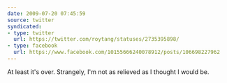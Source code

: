 ```yaml
---
date: 2009-07-20 07:45:59
source: twitter
syndicated:
- type: twitter
  url: https://twitter.com/roytang/statuses/2735395898/
- type: facebook
  url: https://www.facebook.com/10155666240078912/posts/106698227962
---
```


At least it's over. Strangely, I'm not as relieved as I thought I would be.